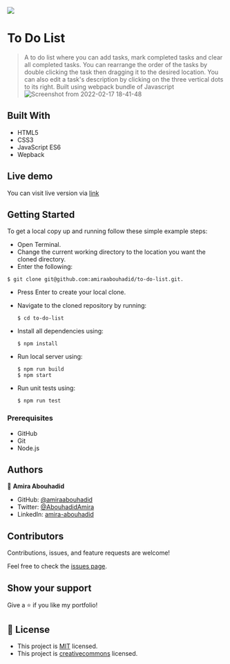![](https://img.shields.io/badge/Microverse-blueviolet)

# To Do List

>A to do list where you can add tasks, mark completed tasks and clear all completed tasks. You can rearrange the order of the tasks by double clicking the task then dragging it to the desired location. You can also edit a task's description by clicking on the three vertical dots to its right. Built using webpack bundle of Javascript
![Screenshot from 2022-02-17 18-41-48](https://user-images.githubusercontent.com/56790126/154528763-e48302b4-f52b-4b51-9e4d-cf85146f508b.png)

## Built With

- HTML5
- CSS3
- JavaScript ES6
- Wepback

## Live demo

You can visit live version via [link](https://toprocrastinate.netlify.app/)

## Getting Started

To get a local copy up and running follow these simple example steps:
- Open Terminal.
- Change the current working directory to the location you want the cloned directory.
- Enter the following:
```
$ git clone git@github.com:amiraabouhadid/to-do-list.git.
```
- Press Enter to create your local clone.
- Navigate to the cloned repository by running:
    ```
    $ cd to-do-list
    ```
- Install all dependencies using:
    ``` 
    $ npm install
    ```

- Run local server using:
    ```
    $ npm run build
    $ npm start
    ```
- Run unit tests using:
    ```
    $ npm run test

    ```

### Prerequisites
- GitHub
- Git
- Node.js


## Authors

👤 **Amira Abouhadid**

- GitHub: [@amiraabouhadid](https://github.com/amiraabouhadid)
- Twitter: [@AbouhadidAmira](https://twitter.com/AbouhadidAmira)
- LinkedIn: [amira-abouhadid](https://www.linkedin.com/in/amira-abouhadid/)

## Contributors

Contributions, issues, and feature requests are welcome!

Feel free to check the [issues page](https://github.com/amiraabouhadid/to-do-list/issues).

## Show your support

Give a ⭐️ if you like my portfolio!

## 📝 License

- This project is [MIT](./LICENSE) licensed.
- This project is [creativecommons](https://creativecommons.org/licenses/by-nc/4.0/) licensed.
